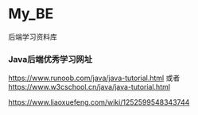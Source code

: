 # My_BE
后端学习资料库

### Java后端优秀学习网址

https://www.runoob.com/java/java-tutorial.html 或者 https://www.w3cschool.cn/java/java-tutorial.html

https://www.liaoxuefeng.com/wiki/1252599548343744
